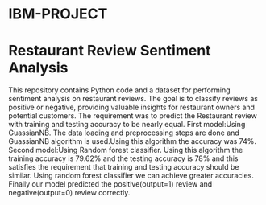 # IBM-PROJECT
# Restaurant Review Sentiment Analysis

This repository contains Python code and a dataset for performing sentiment analysis on restaurant reviews. The goal is to classify reviews as positive or negative, providing valuable insights for restaurant owners and potential customers.
The requirement was to predict the Restaurant review with training and testing accuracy to be nearly equal.
First model:Using GuassianNB. The data loading and preprocessing steps are done and GuassianNB algorithm is used.Using this algorithm the accuracy was 74%.
Second model:Using Random forest classifier. Using this algorithm the training accuracy is 79.62% and the testing accuracy is 78% and this satisfies the requirement that training and testing accuracy should be similar. Using random forest classifier we can achieve greater accuracies.
Finally our model predicted the positive(output=1) review and negative(output=0) review correctly.

